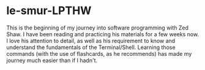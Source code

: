 # le-smur-LPTHW
This is the beginning of my journey into software programming with Zed Shaw.
I have been reading and practicing his materials for a few weeks now.
I love his attention to detail, as well as his requirement to know and understand the fundamentals of the Terminal/Shell.
Learning those commands (with the use of flashcards, as he recommends) has made my journey much easier than if I hadn't.
